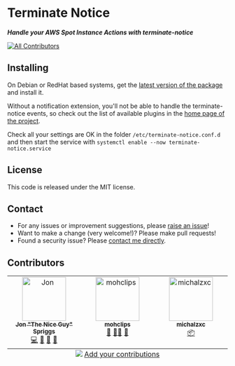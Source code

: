 # Terminate Notice

___Handle your AWS Spot Instance Actions with terminate-notice___

<!-- ALL-CONTRIBUTORS-BADGE:START - Do not remove or modify this section -->
[![All Contributors](https://img.shields.io/badge/all_contributors-3-orange.svg?style=flat-square)](#contributors-)
<!-- ALL-CONTRIBUTORS-BADGE:END -->

## Installing

On Debian or RedHat based systems, get the 
[latest version of the package](https://github.com/terminate-notice/terminate-notice/releases/latest)
and install it.

Without a notification extension, you'll not be able to handle the
terminate-notice events, so check out the list of available plugins in the 
[home page of the project](https://terminate-notice.github.io).

Check all your settings are OK in the folder `/etc/terminate-notice.conf.d`
and then start the service with
`systemctl enable --now terminate-notice.service`

## License

This code is released under the MIT license.

## Contact

* For any issues or improvement suggestions, please 
[raise an issue](https://github.com/terminate-notice/terminate-notice/issues)!
* Want to make a change (very welcome!)? Please make pull requests!
* Found a security issue? Please
[contact me directly](mailto:jon@sprig.gs?subject=terminate-notice-security).

## Contributors

<!-- ALL-CONTRIBUTORS-LIST:START - Do not remove or modify this section -->
<!-- prettier-ignore-start -->
<!-- markdownlint-disable -->
<table>
  <tbody>
    <tr>
      <td align="center" valign="top" width="14.28%"><a href="https://jon.sprig.gs/"><img src="https://avatars.githubusercontent.com/u/228671?v=4?s=100" width="100px;" alt="Jon "The Nice Guy" Spriggs"/><br /><sub><b>Jon "The Nice Guy" Spriggs</b></sub></a><br /><a href="https://github.com/terminate-notice/terminate-notice/commits?author=JonTheNiceGuy" title="Code">💻</a> <a href="#ideas-JonTheNiceGuy" title="Ideas, Planning, & Feedback">🤔</a> <a href="#plugin-JonTheNiceGuy" title="Plugin/utility libraries">🔌</a> <a href="#tool-JonTheNiceGuy" title="Tools">🔧</a></td>
      <td align="center" valign="top" width="14.28%"><a href="https://about.me/nicholascross"><img src="https://avatars.githubusercontent.com/u/11463820?v=4?s=100" width="100px;" alt="mohclips"/><br /><sub><b>mohclips</b></sub></a><br /><a href="#ideas-mohclips" title="Ideas, Planning, & Feedback">🤔</a> <a href="#mentoring-mohclips" title="Mentoring">🧑‍🏫</a> <a href="#research-mohclips" title="Research">🔬</a></td>
      <td align="center" valign="top" width="14.28%"><a href="https://github.com/michalzxc"><img src="https://avatars.githubusercontent.com/u/1896427?v=4?s=100" width="100px;" alt="michalzxc"/><br /><sub><b>michalzxc</b></sub></a><br /><a href="#platform-michalzxc" title="Packaging/porting to new platform">📦</a></td>
    </tr>
  </tbody>
  <tfoot>
    <tr>
      <td align="center" size="13px" colspan="7">
        <img src="https://raw.githubusercontent.com/all-contributors/all-contributors-cli/1b8533af435da9854653492b1327a23a4dbd0a10/assets/logo-small.svg">
          <a href="https://all-contributors.js.org/docs/en/bot/usage">Add your contributions</a>
        </img>
      </td>
    </tr>
  </tfoot>
</table>

<!-- markdownlint-restore -->
<!-- prettier-ignore-end -->

<!-- ALL-CONTRIBUTORS-LIST:END -->